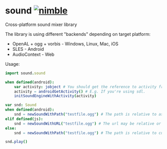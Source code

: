 # sound [![nimble](https://raw.githubusercontent.com/yglukhov/nimble-tag/master/nimble_js.png)](https://github.com/yglukhov/nimble-tag)

Cross-platform sound mixer library

The library is using different "backends" depending on target platform:
- OpenAL + ogg + vorbis - Windows, Linux, Mac, iOS
- SLES - Android
- AudioContext - Web

Usage:
```nim
import sound.sound

when defined(android):
    var activity: jobject # You should get the reference to activity from somewhere.
    activity = androidGetActivity() # E.g. If you're using sdl.
    initSoundEngineWithActivity(activity)

var snd: Sound
when defined(android):
    snd = newSoundWithPath("testfile.ogg") # The path is relative to assets folder
elif defined(js):
    snd = newSoundWithURL("testfile.ogg") # The url may be relative or absolute. The sound is loaded asynchronously.
else:
    snd = newSoundWithPath("testfile.ogg") # The path is relative to current dir.

snd.play()
```
